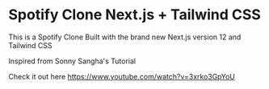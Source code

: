 # Spotify Clone Next.js + Tailwind CSS

This is a Spotify Clone Built with the brand new Next.js version 12 and Tailwind CSS

Inspired from Sonny Sangha's Tutorial

Check it out here https://www.youtube.com/watch?v=3xrko3GpYoU
